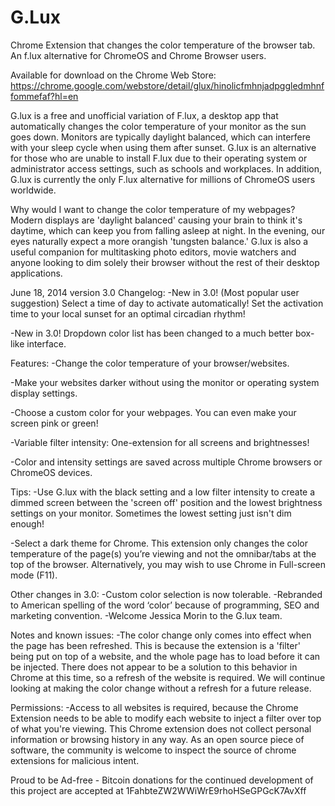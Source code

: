 G.Lux
=====

Chrome Extension that changes the color temperature of the browser tab. An f.lux alternative for ChromeOS and Chrome Browser users.

Available for download on the Chrome Web Store: https://chrome.google.com/webstore/detail/glux/hinolicfmhnjadpggledmhnffommefaf?hl=en

G.lux is a free and unofficial variation of F.lux, a desktop app that automatically changes the color temperature of your monitor as the sun goes down. Monitors are typically daylight balanced, which can interfere with your sleep cycle when using them after sunset. G.lux is an alternative for those who are unable to install F.lux due to their operating system or administrator access settings, such as schools and workplaces. In addition, G.lux is currently the only F.lux alternative for millions of ChromeOS users worldwide.

Why would I want to change the color temperature of my webpages?
Modern displays are 'daylight balanced' causing your brain to think it's daytime, which can keep you from falling asleep at night. In the evening, our eyes naturally expect a more orangish 'tungsten balance.' G.lux is also a useful companion for multitasking photo editors, movie watchers and anyone looking to dim solely their browser without the rest of their desktop applications.

June 18, 2014 version 3.0 Changelog:
-New in 3.0! (Most popular user suggestion) Select a time of day to activate automatically! Set the activation time to your local sunset for an optimal circadian rhythm!

-New in 3.0! Dropdown color list has been changed to a much better box-like interface.

Features:
-Change the color temperature of your browser/websites.

-Make your websites darker without using the monitor or operating system display settings.

-Choose a custom color for your webpages. You can even make your screen pink or green!

-Variable filter intensity: One-extension for all screens and brightnesses!

-Color and intensity settings are saved across multiple Chrome browsers or ChromeOS devices.

Tips:
-Use G.lux with the black setting and a low filter intensity to create a dimmed screen between the 'screen off' position and the lowest brightness settings on your monitor. Sometimes the lowest setting just isn't dim enough!

-Select a dark theme for Chrome. This extension only changes the color temperature of the page(s) you’re viewing and not the omnibar/tabs at the top of the browser. Alternatively, you may wish to use Chrome in Full-screen mode (F11).

Other changes in 3.0:
-Custom color selection is now tolerable.
-Rebranded to American spelling of the word ‘color’ because of programming, SEO and marketing convention.
-Welcome Jessica Morin to the G.lux team.

Notes and known issues:
-The color change only comes into effect when the page has been refreshed. This is because the extension is a 'filter' being put on top of a website, and the whole page has to load before it can be injected. There does not appear to be a solution to this behavior in Chrome at this time, so a refresh of the website is required. We will continue looking at making the color change without a refresh for a future release.

Permissions:
-Access to all websites is required, because the Chrome Extension needs to be able to modify each website to inject a filter over top of what you're viewing. This Chrome extension does not collect personal information or browsing history in any way. As an open source piece of software, the community is welcome to inspect the source of chrome extensions for malicious intent.

Proud to be Ad-free - Bitcoin donations for the continued development of this project are accepted at 1FahbteZW2WWiWrE9rhoHSeGPGcK7AvXff